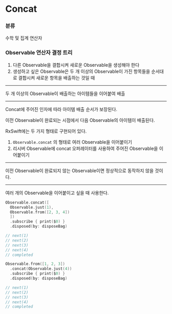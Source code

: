 # Concat

### 분류

수학 및 집계 연산자

### Observable 연산자 결정 트리

1. 다른 Observable을 결합시켜 새로운 Observable을 생성해야 한다
2. 생성하고 싶은 Observable은 두 개 이상의 Observable이 가진 항목들을 순서대로 결합시켜 새로운 항목을 배출하는 것일 때

---

두 개 이상의 Observable이 배출하는 아이템들을 이어붙여 배출

---

Concat에 주어진 인자에 따라 아이템 배출 순서가 보장된다.

이전 Observable이 완료되는 시점에서 다음 Observable의 아이템이 배출된다.

RxSwift에는 두 가지 형태로 구현되어 있다.

1. `Observable.concat` 의 형태로 여러 Observable을 이어붙이기
2. 리시버 Observable에 concat 오퍼레이터를 사용하여 주어진 Observable을 이어붙이기

---

이전 Observable이 완료되지 않는 Observable이면 정상적으로 동작하지 않을 것이다.

---

여러 개의 Observable을 이어붙이고 싶을 때 사용한다.

```swift
Observable.concat([
  Observable.just(1),
  Observable.from([2, 3, 4])
  ])
  .subscribe { print($0) }
  .disposed(by: disposeBag)

// next(1)
// next(2)
// next(3)
// next(4)
// completed
```

```swift
Observable.from([1, 2, 3])
  .concat(Observable.just(4))
  .subscribe { print($0) }
  .disposed(by: disposeBag)

// next(1)
// next(2)
// next(3)
// next(4)
// completed
```

